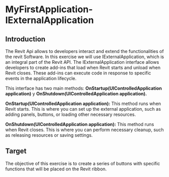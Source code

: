 # MyFirstApplication-IExternalApplication

## Introduction

The Revit Api allows to developers interact and extend the functionalities of the revit Software.
In this exercise we will use IExternalApplication, which is an integral part of the Revit API. The IExternalApplication interface allows developers to create add-ins that load when Revit starts and unload when Revit closes. These add-ins can execute code in response to specific events in the application lifecycle.

This interface has two main methods: **OnStartup(UIControlledApplication application)** y **OnShutdown(UIControlledApplication application).**

**OnStartup(UIControlledApplication application):** This method runs when Revit starts. This is where you can set up the external application, such as adding panels, buttons, or loading other necessary resources.

**OnShutdown(UIControlledApplication application):** This method runs when Revit closes. This is where you can perform necessary cleanup, such as releasing resources or saving settings.

## Target

The objective of this exercise is to create a series of buttons with specific functions that will be placed on the Revit ribbon.
